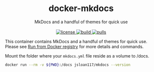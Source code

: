 <h1 align="center">
  docker-mkdocs
</h1>

<p align="center">
  MkDocs and a handful of themes for quick use
  <br/><br/>

  <a href="https://github.com/jsloan117/docker-mkdocs/blob/master/LICENSE">
    <img alt="license" src="https://img.shields.io/badge/License-GPLv3-blue.svg" />
  </a>
  <a href="https://travis-ci.com/jsloan117/docker-mkdocs">
    <img alt="build" src="https://travis-ci.com/jsloan117/docker-mkdocs.svg?branch=master" />
  </a>
  <a href="https://hub.docker.com/r/jsloan117/mkdocs">
    <img alt="pulls" src="https://img.shields.io/docker/pulls/jsloan117/mkdocs.svg" />
  </a>
</p>

This container contains MkDocs and a handful of themes for quick use. Please see [Run from Docker registry](http://jsloan117.github.io/docker-mkdocs/run-from-docker-registry) for more details and commands.

Mount the folder where your `mkdocs.yml` file reside as a volume to /docs.

``` bash
docker run --rm -v ${PWD}:/docs jsloan117/mkdocs --version
```
